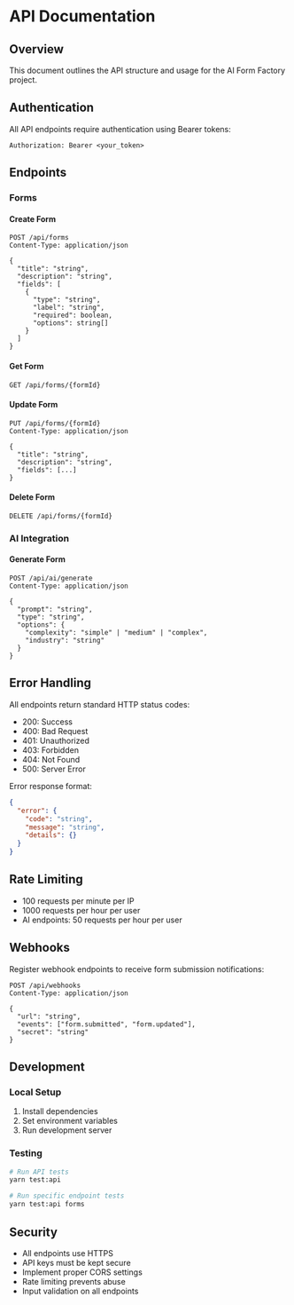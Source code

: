 # API Documentation

## Overview

This document outlines the API structure and usage for the AI Form Factory project.

## Authentication

All API endpoints require authentication using Bearer tokens:

```http
Authorization: Bearer <your_token>
```

## Endpoints

### Forms

#### Create Form

```http
POST /api/forms
Content-Type: application/json

{
  "title": "string",
  "description": "string",
  "fields": [
    {
      "type": "string",
      "label": "string",
      "required": boolean,
      "options": string[]
    }
  ]
}
```

#### Get Form

```http
GET /api/forms/{formId}
```

#### Update Form

```http
PUT /api/forms/{formId}
Content-Type: application/json

{
  "title": "string",
  "description": "string",
  "fields": [...]
}
```

#### Delete Form

```http
DELETE /api/forms/{formId}
```

### AI Integration

#### Generate Form

```http
POST /api/ai/generate
Content-Type: application/json

{
  "prompt": "string",
  "type": "string",
  "options": {
    "complexity": "simple" | "medium" | "complex",
    "industry": "string"
  }
}
```

## Error Handling

All endpoints return standard HTTP status codes:

- 200: Success
- 400: Bad Request
- 401: Unauthorized
- 403: Forbidden
- 404: Not Found
- 500: Server Error

Error response format:

```json
{
  "error": {
    "code": "string",
    "message": "string",
    "details": {}
  }
}
```

## Rate Limiting

- 100 requests per minute per IP
- 1000 requests per hour per user
- AI endpoints: 50 requests per hour per user

## Webhooks

Register webhook endpoints to receive form submission notifications:

```http
POST /api/webhooks
Content-Type: application/json

{
  "url": "string",
  "events": ["form.submitted", "form.updated"],
  "secret": "string"
}
```

## Development

### Local Setup

1. Install dependencies
2. Set environment variables
3. Run development server

### Testing

```bash
# Run API tests
yarn test:api

# Run specific endpoint tests
yarn test:api forms
```

## Security

- All endpoints use HTTPS
- API keys must be kept secure
- Implement proper CORS settings
- Rate limiting prevents abuse
- Input validation on all endpoints

```

```
